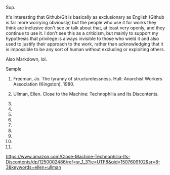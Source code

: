 Sup.

It's interesting that Github/Git is basically as exclusionary as English (Github is far more worrying obviously) but the people who use it for works they think are inclusive don't see or talk about that, at least very openly, and they continue to use it. I don't see this as a criticism, but mainly to support my hypothesis that privilege is always invisible to those who wield it and also used to justify their approach to the work, rather than acknowledging that it is impossible to be any sort of human without excluding or exploiting others.

Also Markdown, lol. 

Sample
1. Freeman, Jo. The tyranny of structurelessness. Hull: Anarchist Workers Association (Kingston), 1980.

1. Ullman, Ellen. Close to the Machine: Technophilia and Its Discontents. 
2. 
3. 
4. 
5. 
6. 
7. 
8. 
9. 
10.

https://www.amazon.com/Close-Machine-Technophilia-Its-Discontents/dp/1250002486/ref=sr_1_3?ie=UTF8&qid=1507609102&sr=8-3&keywords=ellen+ullman

